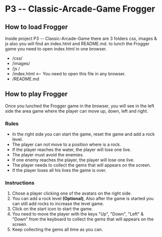 P3 -- Classic-Arcade-Game Frogger
===============================
## How to load Frogger
Inside project P3 -- Classic-Arcade-Game there are 3 folders css, images & js also you will find an index.html and README.md. to lunch the Frogger game you need to open index.html in one browser.
* /css/
* /images/
* /js /
* /index.html <-- You need to open this file in any browser.
* /README.md

## How to play Frogger
Once you lunched the Frogger game in the browser, you will see in the left side the area game where the player can move up, down, left and right.

### Rules
* In the right side you can start the game, reset the game and add a rock level.
* The player can not move to a position where is a rock.
* If the player reaches the water, the player will lose one live.
* The player must avoid the enemies.
* If one enemy reaches the player, the player will lose one live.
* The player needs to collect the gems that will appears on the screen.
* If the player loses all his lives the game is over.

### Instructions
1. Chose a player clicking one of the avatars on the right side.
2. You can add a rock level **(Optional)**, Also after the game is started you can still add rocks to increase the level game.
3. Click on the start icon to start the game.
4. You need to move the player with the keys "Up", "Down", "Left" & "Down" from the keyboard to collect the gems that will appears on the screen.
5. Keep collecting the gems all time as you can.
